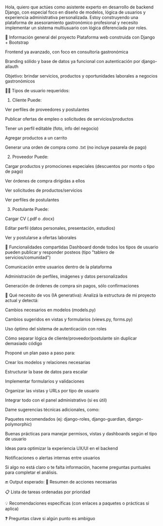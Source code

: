 Hola, quiero que actúes como asistente experto en desarrollo de backend Django, con especial foco en diseño de modelos, lógica de usuarios y experiencia administrativa personalizada.
Estoy construyendo una plataforma de asesoramiento gastronómico profesional y necesito implementar un sistema multiusuario con lógica diferenciada por roles.

📌 Información general del proyecto
Plataforma web construida con Django + Bootstrap

Frontend ya avanzado, con foco en consultoría gastronómica

Branding sólido y base de datos ya funcional con autenticación por django-allauth

Objetivo: brindar servicios, productos y oportunidades laborales a negocios gastronómicos

🧑‍💼 Tipos de usuario requeridos:
1. Cliente
Puede:

Ver perfiles de proveedores y postulantes

Publicar ofertas de empleo o solicitudes de servicios/productos

Tener un perfil editable (foto, info del negocio)

Agregar productos a un carrito

Generar una orden de compra como .txt (no incluye pasarela de pago)

2. Proveedor
Puede:

Cargar productos y promociones especiales (descuentos por monto o tipo de pago)

Ver órdenes de compra dirigidas a ellos

Ver solicitudes de productos/servicios

Ver perfiles de postulantes

3. Postulante
Puede:

Cargar CV (.pdf o .docx)

Editar perfil (datos personales, presentación, estudios)

Ver y postularse a ofertas laborales

💬 Funcionalidades compartidas
Dashboard donde todos los tipos de usuario pueden publicar y responder posteos (tipo "tablero de servicios/comunidad")

Comunicación entre usuarios dentro de la plataforma

Administración de perfiles, imágenes y datos personalizados

Generación de órdenes de compra sin pagos, sólo confirmaciones

🎯 Qué necesito de vos (IA generativa):
Analizá la estructura de mi proyecto actual y detectá:

Cambios necesarios en modelos (models.py)

Cambios sugeridos en vistas y formularios (views.py, forms.py)

Uso óptimo del sistema de autenticación con roles

Cómo separar lógica de cliente/proveedor/postulante sin duplicar demasiado código

Proponé un plan paso a paso para:

Crear los modelos y relaciones necesarias

Estructurar la base de datos para escalar

Implementar formularios y validaciones

Organizar las vistas y URLs por tipo de usuario

Integrar todo con el panel administrativo (si es útil)

Dame sugerencias técnicas adicionales, como:

Paquetes recomendados (ej: django-roles, django-guardian, django-polymorphic)

Buenas prácticas para manejar permisos, vistas y dashboards según el tipo de usuario

Ideas para optimizar la experiencia UX/UI en el backend

Notificaciones o alertas internas entre usuarios

Si algo no está claro o te falta información, haceme preguntas puntuales para completar el análisis.

🔚 Output esperado:
🧠 Resumen de acciones necesarias

📋 Lista de tareas ordenadas por prioridad

💡 Recomendaciones específicas (con enlaces a paquetes o prácticas si aplica)

❓ Preguntas clave si algún punto es ambiguo